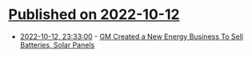 # [Published on 2022-10-12](index.md)

* [2022-10-12, 23:33:00](https://hardware.slashdot.org/story/22/10/12/216231/gm-created-a-new-energy-business-to-sell-batteries-solar-panels?utm_source=rss1.0mainlinkanon&utm_medium=feed) - [GM Created a New Energy Business To Sell Batteries, Solar Panels](https://hardware.slashdot.org/story/22/10/12/216231/gm-created-a-new-energy-business-to-sell-batteries-solar-panels?utm_source=rss1.0mainlinkanon&utm_medium=feed)
